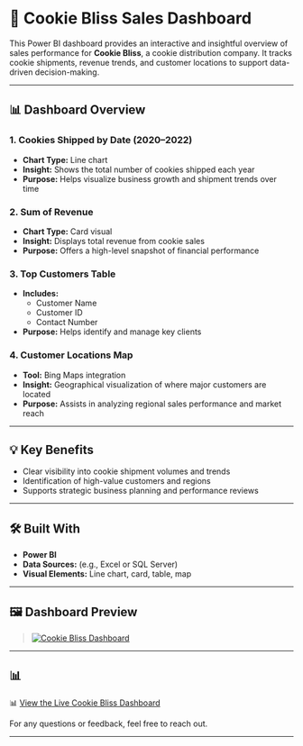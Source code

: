 # 🍪 Cookie Bliss Sales Dashboard

This Power BI dashboard provides an interactive and insightful overview of sales performance for **Cookie Bliss**, a cookie distribution company. It tracks cookie shipments, revenue trends, and customer locations to support data-driven decision-making.

---

## 📊 Dashboard Overview

### 1. **Cookies Shipped by Date (2020–2022)**
- **Chart Type:** Line chart
- **Insight:** Shows the total number of cookies shipped each year
- **Purpose:** Helps visualize business growth and shipment trends over time

### 2. **Sum of Revenue**
- **Chart Type:** Card visual
- **Insight:** Displays total revenue from cookie sales
- **Purpose:** Offers a high-level snapshot of financial performance

### 3. **Top Customers Table**
- **Includes:**  
  - Customer Name  
  - Customer ID  
  - Contact Number
- **Purpose:** Helps identify and manage key clients

### 4. **Customer Locations Map**
- **Tool:** Bing Maps integration
- **Insight:** Geographical visualization of where major customers are located
- **Purpose:** Assists in analyzing regional sales performance and market reach

---

## 💡 Key Benefits

- Clear visibility into cookie shipment volumes and trends
- Identification of high-value customers and regions
- Supports strategic business planning and performance reviews

---

## 🛠️ Built With

- **Power BI**
- **Data Sources:** (e.g., Excel or SQL Server)
- **Visual Elements:** Line chart, card, table, map

---

## 🖼️ Dashboard Preview

> [![Cookie Bliss Dashboard](images/Screen%20shot%20-cookie%20dashboard.png)](https://app.powerbi.com/groups/me/reports/888012b6-f059-4e66-8d86-69fb7dd97003/bbee53950320d2b5109d?experience=power-bi)


---

## 📊
📊 [View the Live Cookie Bliss Dashboard](https://app.powerbi.com/groups/me/reports/888012b6-f059-4e66-8d86-69fb7dd97003/bbee53950320d2b5109d?experience=power-bi)



For any questions or feedback, feel free to reach out.

---


